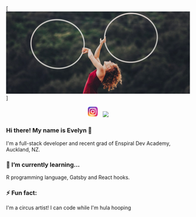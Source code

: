 [![Evelyn's Header](https://github.com/betty-bucket/betty-bucket/blob/main/BannerStyle.jpg)]

<p align='center'>
    <a href="https://www.instagram.com/evelyncoulson/"><img height="30" src="https://github.com/betty-bucket/betty-bucket/blob/main/icon/instagram.jpg?raw=true"></a>&nbsp;&nbsp;
    <a href="https://www.linkedin.com/in/evelyn-coulson-76787689/"><img height="30" src="https://github.com/betty-bucket/betty-bucket/blob/main/icon/linkedin.jpg?raw=true"></a>
</p>

### Hi there! My name is Evelyn 👋

<p>I'm a full-stack developer and recent grad of Enspiral Dev Academy, Auckland, NZ. </p>

### 🌱 I’m currently learning...

<p> R programming language, Gatsby and React hooks.</p>

### ⚡ Fun fact:
<p> I'm a circus artist! I can code while I'm hula hooping </p>

<!--
**betty-bucket/betty-bucket** is a ✨ _special_ ✨ repository because its `README.md` (this file) appears on your GitHub profile.

Here are some ideas to get you started:

- 🔭 I’m currently working on ...
- 🌱 I’m currently learning ...
- 👯 I’m looking to collaborate on ...
- 🤔 I’m looking for help with ...
- 💬 Ask me about ...
- 📫 How to reach me: ...
- 😄 Pronouns: ...
- ⚡ Fun fact: ...
-->

